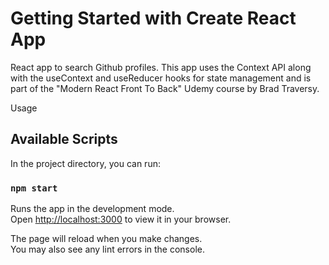# Getting Started with Create React App

React app to search Github profiles. This app uses the Context API along with the useContext and useReducer hooks for state management and is part of the "Modern React Front To Back" Udemy course by Brad Traversy. 

Usage

## Available Scripts

In the project directory, you can run:

### `npm start`

Runs the app in the development mode.\
Open [http://localhost:3000](http://localhost:3000) to view it in your browser.

The page will reload when you make changes.\
You may also see any lint errors in the console.
